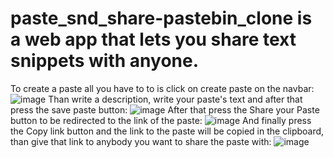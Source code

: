 # paste_snd_share-pastebin_clone is a web app that lets you share text snippets with anyone.
To create a paste all you have to to is click on create paste on the navbar:
![image](https://user-images.githubusercontent.com/114243765/215266264-6ee880da-23c9-4e8a-9cf6-2c17d4f221ce.png)
Than write a description, write your paste's text and after that press the save paste button:
![image](https://user-images.githubusercontent.com/114243765/215441625-e5babfac-6a10-4574-9153-b7505de0c0c6.png)
After that press the Share your Paste button to be redirected to the link of the paste:
![image](https://user-images.githubusercontent.com/114243765/215441910-7f2bd9dd-0ac0-4100-8e91-b010d84f2429.png)
And finally press the Copy link button and the link to the paste will be copied in the clipboard,
than give that link to anybody you want to share the paste with:
![image](https://user-images.githubusercontent.com/114243765/215266617-9985e2ba-58be-435c-8f09-3bb45789892f.png)
